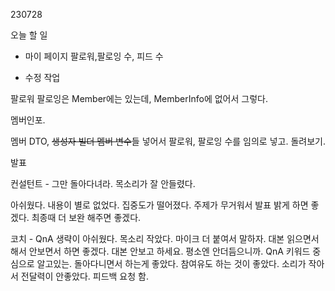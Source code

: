 230728

오늘 할 일

- 마이 페이지 팔로워,팔로잉 수, 피드 수

- 수정 작업



팔로워 팔로잉은 Member에는 있는데, MemberInfo에 없어서 그렇다.



멤버인포.

멤버 DTO, ~~생성자 빌더 멤버 변수~~들 넣어서 팔로워, 팔로잉 수를 임의로 넣고. 돌려보기.





발표

컨설턴트 - 그만 돌아다녀라. 목소리가 잘 안들렸다.

 아쉬웠다. 내용이 별로 없었다. 집중도가 떨어졌다. 주제가 무거워서 발표 밝게 하면 좋겠다. 최종때 더 보완 해주면 좋겠다.

 코치 - QnA 생략이 아쉬웠다. 목소리 작았다. 마이크 더 붙여서 말하자. 대본 읽으면서 해서 안보면서 하면 좋겠다. 대본 안보고 하세요. 평소엔 안더듬으니까. QnA 키워드 중심으로 알고있는. 돌아다니면서 하는게 좋았다. 참여유도 하는 것이 좋았다. 소리가 작아서 전달력이 안좋았다. 피드백 요청 함.


